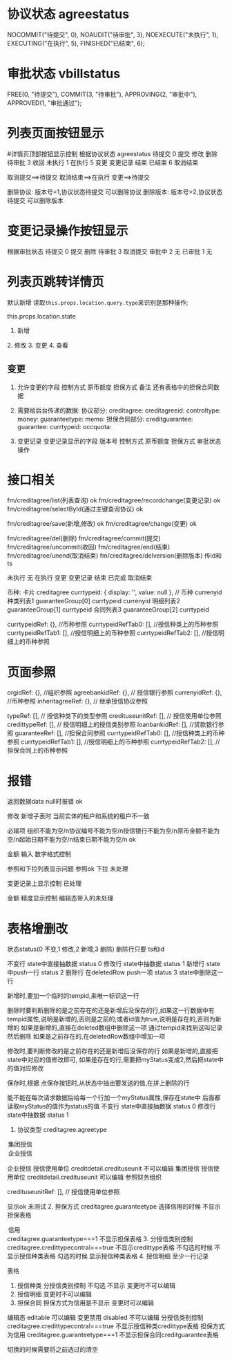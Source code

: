 #  协议状态 agreestatus
NOCOMMIT("待提交", 0),
NOAUDIT("待审批", 3),
NOEXECUTE("未执行", 1),
EXECUTING("在执行", 5),
FINISHED("已结束", 6);

# 审批状态 vbillstatus
FREE(0, "待提交"), 
COMMIT(3, "待审批"), 
APPROVING(2, "审批中"), 
APPROVED(1, "审批通过");

# 列表页面按钮显示  

#详情页顶部按钮显示控制
根据协议状态 agreestatus
待提交 0 提交 修改 删除
待审批 3 收回
未执行 1 
在执行 5 变更 变更记录 结束
已结束 6 取消结束

取消提交==>待提交
取消结束==>在执行 
变更==>待提交

删除协议: 版本号=1,协议状态待提交  可以删除协议
删除版本: 版本号>2,协议状态待提交  可以删除版本

# 变更记录操作按钮显示
根据审批状态
待提交 0 提交 删除
待审批 3 取消提交
审批中 2 无
已审批 1 无

# 列表页跳转详情页

默认新增
读取`this.props.location.query.type`来识别是那种操作;

this.props.location.state
1. 新增
<Link to={{ pathname: '/fm/creditdetail', query: { type: 'add' }, state: { id: record.id.value } }}>
2. 修改
<Link to={{ pathname: '/fm/creditdetail', query: { type: 'edit' }, state: { id: record.id.value } }}/>
3. 变更
<Link to={{ pathname: '/fm/creditdetail', query: { type: 'modify' }, state: { id: record.id.value } }}>
4. 查看
<Link to={{ pathname: '/fm/creditdetail', query: { type: 'view' }, state: { id: record.id.value } }}>

## 变更
1. 允许变更的字段
控制方式  原币额度 担保方式 备注 还有表格中的担保合同数据
2. 需要给后台传递的数据:
    协议部分:
    creditagree:
        creditagreeid:
        controltype:
        money:
        guaranteetype:
        memo:
    担保合同部分:
    creditguarantee:
        guarantee:
        currtypeid:
        occquota:

3. 变更记录
变更记录显示的字段
版本号  控制方式  原币额度 担保方式 审批状态 操作 


# 接口相关
fm/creditagree/list(列表查询)  ok
fm/creditagree/recordchange(变更记录)  ok
fm/creditagree/selectById(通过主键查询协议) ok

fm/creditagree/save(新增,修改) ok
fm/creditagree/change(变更) ok

fm/creditagree/del(删除)
fm/creditagree/commit(提交) 
fm/creditagree/uncommit(收回)
fm/creditagree/end(结束)
fm/creditagree/unend(取消结束)
fm/creditagree/delversion(删除版本)
传id和ts 




未执行  无
在执行  变更 变更记录 结束
已完成  取消结束


币种:
卡片  creditagree  currtypeid: { display: '', value: null }, // 币种 currenyid
种类列表1  guaranteeGroup[0]  currtypeid currenyid
明细列表2  guaranteeGroup[1]  currtypeid
合同列表3  guaranteeGroup[2]  currtypeid


currtypeidRef: {}, //币种参照
currtypeidRefTab0: [], //授信种类上的币种参照
currtypeidRefTab1: [], //授信明细上的币种参照
currtypeidRefTab2: [], //授信明细上的币种参照


# 页面参照
orgidRef: {}, //组织参照
agreebankidRef: {}, // 授信银行参照
currenyidRef: {}, //币种参照
inheritagreeRef: {}, // 继承授信协议参照

typeRef: [], // 授信种类下的类型参照
credituseunitRef: [], // 授信使用单位参照
credittypeRef: [], // 授信明细上的授信类别参照
loanbankidRef: [], //贷款银行参照
guaranteeRef: [], //担保合同参照
currtypeidRefTab0: [], //授信种类上的币种参照
currtypeidRefTab1: [], //授信明细上的币种参照
currtypeidRefTab2: [], //担保合同上的币种参照




# 报错

返回数据data null时报错 ok

修改  新增子表时  当前实体的租户和系统的租户不一致  

必输项  组织不能为空/n协议编号不能为空/n授信银行不能为空/n原币金额不能为空/n起始日期不能为空/n结束日期不能为空/n   ok

金额  输入 数字格式控制

参照和下拉列表显示问题  参照ok 下拉 未处理

变更记录上显示控制  已处理

金额 精度显示控制 编辑态带入的未处理


# 表格增删改
状态status(0 不变,1 修改,2 新增,3 删除)
删除行只要 ts和id


不变行  state中直接抽数据 status 0 
修改行  state中抽数据  status 1
新增行  state中push一行 status 2
删除行  在deletedRow push一项  status 3  state中删除这一行

新增时,要加一个临时的tempid,来唯一标识这一行

删除时要判断删除的是之前存在的还是新增后没保存的行,如果这一行数据中有tempid属性,说明是新增的,否则是之前的;或者id值为true,说明是存在的,否则为新增的
如果是新增的,直接在deleted数组中删除这一项 通过tempid来找到这叫记录然后删除
如果是之前存在的,在deletedRow数组中增加一项

修改时,要判断修改的是之前存在的还是新增后没保存的行
如果是新增的,直接把state中对应的值修改即可,
如果是存在的行,需要把myStatus变成2,然后把state中的值对应修改


保存时,根据
点保存按钮时,从状态中抽出要发送的值,在拼上删除的行

能不能在每次请求数据后给每一个行加一个myStatus属性,保存在state中
后面都读取myStatus的值作为status的值
不变行  state中直接抽数据 status 0 
修改行  state中抽数据  status 1



1. 协议类型 creditagree.agreetype

<Option value="group">集团授信</Option>
<Option value="org">企业授信</Option>

企业授信 授信使用单位 creditdetail.credituseunit 不可以编辑
集团授信 授信使用单位 creditdetail.credituseunit 可以编辑  参照财务组织

credituseunitRef: [], // 授信使用单位参照

显示ok  未测试
2. 担保方式   creditagree.guaranteetype
选择信用的时候  不显示担保表格
<Option value="1">信用</Option>
creditagree.guaranteetype===1 不显示担保表格
3. 分授信类别控制  
creditagree.credittypecontral===true  不显示credittype表格
不勾选的时候    不显示授信种类表格
勾选的时候     显示授信种类表格
4. 授信明细 
至少一行记录


表格
1. 授信种类   分授信类别控制 不勾选  不显示 变更时不可以编辑
2. 授信明细   变更时不可以编辑
3. 担保合同   担保方式为信用是不显示  变更时可以编辑

编辑态 editable  可以编辑
变更禁用  disabled  不可以编辑
分授信类别控制  creditagree.credittypecontral===true 不显示授信种类credittype表格
担保方式为信用  creditagree.guaranteetype===1 不显示担保合同creditguarantee表格

切换的时候需要将之前选过的清空